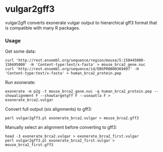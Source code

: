 # vulgar2gff3

vulgar2gff converts exonerate vulgar output to hierarchical gff3 format that is compatible with many R packages.

### Usage
Get some data:
```
curl 'http://rest.ensembl.org/sequence/region/mouse/5:150445000-150495000' -H 'Content-type:text/x-fasta' > mouse_brca2_gene.nuc
curl 'http://rest.ensembl.org/sequence/id/ENSP00000369497' -H 'Content-type:text/x-fasta' > human_brca2_protein.pep
```
Run exonerate:
```
exonerate -m p2g -t mouse_brca2_gene.nuc -q human_brca2_protein.pep --showalignment F --showtargetgff F --useaatla F > exonerate_brca2.vulgar
```

Convert full output (six alignments) to gff3:
```
perl vulgar2gff3.pl exonerate_brca2.vulgar > mouse_brca2.gff3
```

Manually select an alignment before converting to gff3:
```
head -3 exonerate_brca2.vulgar > exonerate_brca2_first.vulgar
perl vulgar2gff3.pl exonerate_brca2_first.vulgar > mouse_brca2_first.gff3
```
